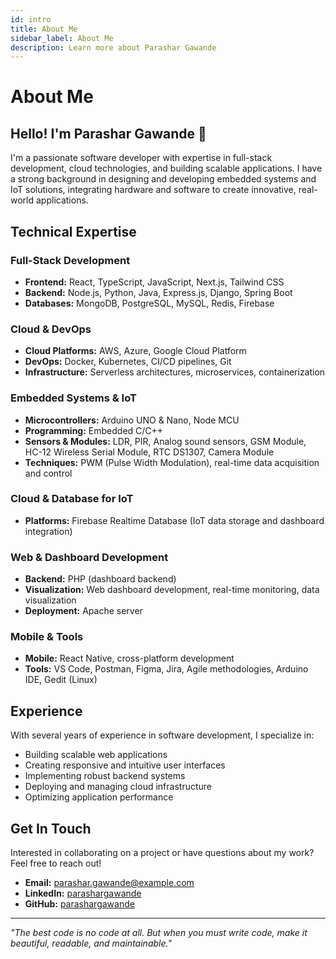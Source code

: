 ```yaml
---
id: intro
title: About Me
sidebar_label: About Me
description: Learn more about Parashar Gawande
---
```


# About Me

## Hello! I'm Parashar Gawande 👋

I'm a passionate software developer with expertise in full-stack development, cloud technologies, and building scalable applications. I have a strong background in designing and developing embedded systems and IoT solutions, integrating hardware and software to create innovative, real-world applications.

## Technical Expertise

### Full-Stack Development
- **Frontend:** React, TypeScript, JavaScript, Next.js, Tailwind CSS
- **Backend:** Node.js, Python, Java, Express.js, Django, Spring Boot
- **Databases:** MongoDB, PostgreSQL, MySQL, Redis, Firebase

### Cloud & DevOps
- **Cloud Platforms:** AWS, Azure, Google Cloud Platform
- **DevOps:** Docker, Kubernetes, CI/CD pipelines, Git
- **Infrastructure:** Serverless architectures, microservices, containerization

### Embedded Systems & IoT
- **Microcontrollers:** Arduino UNO & Nano, Node MCU
- **Programming:** Embedded C/C++
- **Sensors & Modules:** LDR, PIR, Analog sound sensors, GSM Module, HC-12 Wireless Serial Module, RTC DS1307, Camera Module
- **Techniques:** PWM (Pulse Width Modulation), real-time data acquisition and control

### Cloud & Database for IoT
- **Platforms:** Firebase Realtime Database (IoT data storage and dashboard integration)

### Web & Dashboard Development
- **Backend:** PHP (dashboard backend)
- **Visualization:** Web dashboard development, real-time monitoring, data visualization
- **Deployment:** Apache server

### Mobile & Tools
- **Mobile:** React Native, cross-platform development
- **Tools:** VS Code, Postman, Figma, Jira, Agile methodologies, Arduino IDE, Gedit (Linux)

## Experience

With several years of experience in software development, I specialize in:
- Building scalable web applications
- Creating responsive and intuitive user interfaces
- Implementing robust backend systems
- Deploying and managing cloud infrastructure
- Optimizing application performance

## Get In Touch

Interested in collaborating on a project or have questions about my work? Feel free to reach out!

- **Email:** [parashar.gawande@example.com](mailto:parashar.gawande@example.com)
- **LinkedIn:** [parashargawande](https://linkedin.com/in/parashargawande)
- **GitHub:** [parashargawande](https://github.com/parashargawande) 

---

*"The best code is no code at all. But when you must write code, make it beautiful, readable, and maintainable."*
